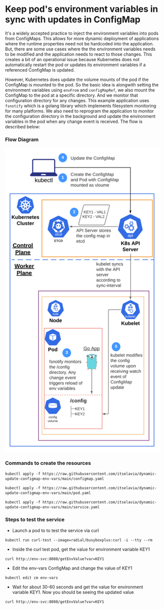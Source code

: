 # Keep pod's environment variables in sync with updates in ConfigMap

It's a widely accepted practice to inject the environment variables into pods from ConfigMaps. This allows for more dynamic deployment of applications where the runtime properties need not be hardcoded into the application. But, there are some use cases where the the environment variables needs to be modified and the application needs to react to those changes. This creates a bit of an operational issue because Kubernetes does not automatically restart the pod or updates its environment variables if a referenced ConfigMap is updated.

However, Kubernetes does update the volume mounts of the pod if the ConfigMap is mounted to the pod. So the basic idea is alongwith setting the environment variables using ```envFrom``` and ```configMapRef```, we also mount the ConfigMap to the pod at a specific directory. And we monitor that configuration directory for any changes. This example application uses ```fsnotify``` which is a golang library which implements filesystem monitoring for many platforms. We also need to reprogram the application to monitor the configuration directory in the background and update the environment variables in the pod when any change event is received. The flow is described below:


### Flow Diagram
![Flow Diagram](img/flow-diagram.png)

### Commands to create the resources
```
kubectl apply -f https://raw.githubusercontent.com/itselavia/dynamic-update-configmap-env-vars/main/configmap.yaml
```
```
kubectl apply -f https://raw.githubusercontent.com/itselavia/dynamic-update-configmap-env-vars/main/pod.yaml
```
```
kubectl apply -f https://raw.githubusercontent.com/itselavia/dynamic-update-configmap-env-vars/main/service.yaml
```

### Steps to test the service
- Launch a pod to to test the service via curl
```
kubectl run curl-test --image=radial/busyboxplus:curl -i --tty --rm
```
- Inside the curl test pod, get the value for environment variable KEY1
```
curl http://env-svc:8080/getEnvValue?var=KEY1
```
- Edit the env-vars ConfigMap and change the value of KEY1
```
kubectl edit cm env-vars
```
- Wait for about 30-60 seconds and get the value for environment variable KEY1. Now you should be seeing the updated value
```
curl http://env-svc:8080/getEnvValue?var=KEY1
```